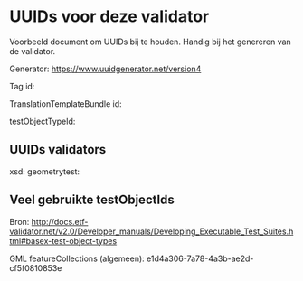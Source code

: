 # UUIDs voor deze validator
Voorbeeld document om UUIDs bij te houden. Handig bij het genereren van de validator.

Generator: https://www.uuidgenerator.net/version4

Tag id:

TranslationTemplateBundle id:

testObjectTypeId:

## UUIDs validators
xsd:
geometrytest:


## Veel gebruikte testObjectIds
Bron: http://docs.etf-validator.net/v2.0/Developer_manuals/Developing_Executable_Test_Suites.html#basex-test-object-types

GML featureCollections (algemeen): e1d4a306-7a78-4a3b-ae2d-cf5f0810853e
